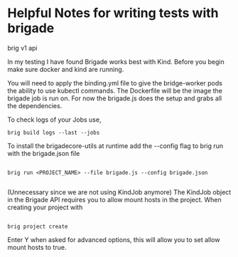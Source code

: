 # Helpful Notes for writing tests with brigade
brig v1 api

In my testing I have found Brigade works best with Kind. Before you begin make sure docker and kind are running. 

You will need to apply the binding.yml file to give the bridge-worker pods the ability to use kubectl commands. The Dockerfile will be the image the brigade job is run on. For now the brigade.js does the setup and grabs all the dependencies.


To check logs of your Jobs use,

```
brig build logs --last --jobs

```

To install the brigadecore-utils at runtime add the --config flag to brig run with the brigade.json file

```

brig run <PROJECT_NAME> --file brigade.js --config brigade.json
 
```

(Unnecessary since we are not using KindJob anymore) The KindJob object in the Brigade API requires you to allow mount hosts in the project. When creating your project with 

```

brig project create

```

Enter Y when asked for advanced options, this will allow you to set allow mount hosts to true.

